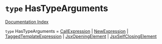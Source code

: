 # `type` HasTypeArguments

[Documentation Index](../README.md)

`type` HasTypeArguments = [CallExpression](../interface.CallExpression/README.md) | [NewExpression](../interface.NewExpression/README.md) | [TaggedTemplateExpression](../interface.TaggedTemplateExpression/README.md) | [JsxOpeningElement](../interface.JsxOpeningElement/README.md) | [JsxSelfClosingElement](../interface.JsxSelfClosingElement/README.md)